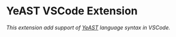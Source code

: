 # YeAST VSCode Extension

_This extension add support of [YeAST](https://github.com/yvan-sraka/YeAST) language syntax in VSCode._